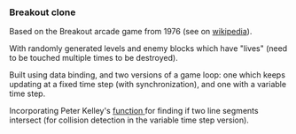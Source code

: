 <h3>Breakout clone</h3>

Based on the Breakout arcade game from 1976 (see on <a href="https://en.wikipedia.org/wiki/Breakout_clone">wikipedia</a>).

With randomly generated levels and enemy blocks which have "lives" (need to be touched multiple times to be destroyed).

Built using data binding, and two versions of a game loop: one which keeps updating at a fixed time step (with synchronization), 
and one with a variable time step.

Incorporating Peter Kelley's
        <a href="https://github.com/pgkelley4/line-segments-intersect/blob/master/js/line-segments-intersect.js">
          function
        </a>
for finding if two line segments intersect (for collision detection in the variable time step version).
